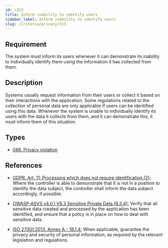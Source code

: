 ```yaml
---
id: r313
title: Inform inability to identify users
sidebar_label: Inform inability to identify users
slug: /criteria/privacy/313
---
```


## Requirement

The system must inform its users whenever it can demonstrate its inability to
individually identify them using the information it has collected from them.

## Description

Systems usually request information from their users or collect it based
on their interactions with the application.
Some regulations related to the collection of personal data are only applicable
if users can be identified using this data.
Whenever the system is unable to individually identify its users with the data
it collects from them, and it can demonstrate this,
it must inform them of this situation.

## Types

- [088. Privacy violation](https://fluidattacks.com/products/rules/findings/088/)

## References

- [GDPR. Art. 11: Processing which does not require identification.(2):](https://gdpr-info.eu/art-11-gdpr/)
Where the controller is able to demonstrate that it is not in a position to
identify the data subject,
the controller shall inform the data subject accordingly,
if possible.

- [OWASP-ASVS v4.0.1 V8.3 Sensitive Private Data.(8.3.4):](https://owasp.org/www-project-application-security-verification-standard/)
Verify that all sensitive data created and processed by the application has
been identified,
and ensure that a policy is in place on how to deal with sensitive data.

- [ISO 27001:2013. Annex A - 18.1.4:](https://www.iso.org/obp/ui/#iso:std:54534:en)
When applicable, guarantee the privacy and security of personal information,
as required by the relevant legislation and regulations.
